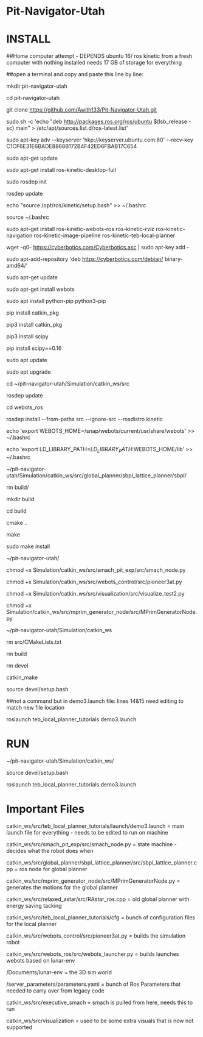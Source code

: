 # Pit-Navigator-Utah
# INSTALL
##Home computer attempt - DEPENDS ubuntu 16/ ros kinetic
from a fresh computer with nothing installed
needs 17 GB of storage for everything

##open a terminal and copy and paste this line by line:

mkdir pit-navigator-utah

cd pit-navigator-utah

git clone https://github.com/Awith133/Pit-Navigator-Utah.git

sudo sh -c 'echo "deb http://packages.ros.org/ros/ubuntu $(lsb_release -sc) main" > /etc/apt/sources.list.d/ros-latest.list'

sudo apt-key adv --keyserver 'hkp://keyserver.ubuntu.com:80' --recv-key C1CF6E31E6BADE8868B172B4F42ED6FBAB17C654

sudo apt-get update

sudo apt-get install ros-kinetic-desktop-full

sudo rosdep init

rosdep update

echo "source /opt/ros/kinetic/setup.bash" >> ~/.bashrc

source ~/.bashrc

sudo apt-get install ros-kinetic-webots-ros ros-kinetic-rviz ros-kinetic-navigation ros-kinetic-image-pipeline ros-kinetic-teb-local-planner

wget -q0- https://cyberbotics.com/Cyberbotics.asc | sudo apt-key add -

sudo apt-add-repository 'deb https://cyberbotics.com/debian/ binary-amd64/'

sudo apt-get update

sudo apt-get install webots

sudo apt install python-pip python3-pip

pip install catkin_pkg

pip3 install catkin_pkg

pip3 install scipy

pip install scipy==0.16

sudo apt update

sudo apt upgrade

cd ~/pit-navigator-utah/Simulation/catkin_ws/src

rosdep update

cd webots_ros

rosdep install --from-paths src --ignore-src --rosdistro kinetic

echo 'export WEBOTS_HOME=/snap/webots/current/usr/share/webots' >> ~/.bashrc

echo 'export LD_LIBRARY_PATH=$LD_LIBRARY_PATH:$WEBOTS_HOME/lib' >> ~/.bashrc

~/pit-navigator-utah/Simulation/catkin_ws/src/global_planner/sbpl_lattice_planner/sbpl/

rm build/

mkdir build

cd build

cmake ..

make

sudo make install

~/pit-navigator-utah/

chmod +x Simulation/catkin_ws/src/smach_pit_exp/src/smach_node.py

chmod +x Simulation/catkin_ws/src/webots_control/src/pioneer3at.py

chmod +x Simulation/catkin_ws/src/visualization/src/visualize_test2.py

chmod +x Simulation/catkin_ws/src/mprim_generator_node/src/MPrimGeneratorNode.py

~/pit-navigator-utah/Simulation/catkin_ws

rm src/CMakeLists.txt

rm build

rm devel

catkin_make 

source devel/setup.bash

##not a command but in demo3.launch file:
lines 14&15 need editing to match new file location 

roslaunch teb_local_planner_tutorials demo3.launch


# RUN
~/pit-navigator-utah/Simulation/catkin_ws/

source devel/setup.bash

roslaunch teb_local_planner_tutorials demo3.launch


# Important Files
catkin_ws/src/teb_local_planner_tutorials/launch/demo3.launch = main launch file for everything - needs to be edited to run on machine

catkin_ws/src/smach_pit_exp/src/smach_node.py = state machine - decides what the robot does when

catkin_ws/src/global_planner/sbpl_lattice_planner/src/sbpl_lattice_planner.cpp = ros node for global planner

catkin_ws/src/mprim_generator_node/src/MPrimGeneratorNode.py = generates the motions for the global planner

catkin_ws/src/relaxed_astar/src/RAstar_ros.cpp = old global planner with energy saving tacking

catkin_ws/src/teb_local_planner_tutorials/cfg =  bunch of configuration files for the local planner

catkin_ws/src/webots_control/src/pioneer3at.py = builds the simulation robot

catkin_ws/src/webots_ros/src/webots_launcher.py = builds launches webots based on lunar-env

/Documents/lunar-env = the 3D sim world

/server_parameters/parameters.yaml = bunch of Ros Parameters that needed to carry over from legacy code

catkin_ws/src/executive_smach = smach is pulled from here, needs this to run

catkin_ws/src/visualization = used to be some extra visuals that is now not supported


